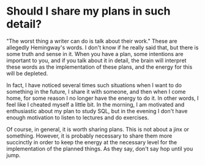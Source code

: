 # Should I share my plans in such detail?

"The worst thing a writer can do is talk about their work." These are allegedly Hemingway's words. I don't know if he really said that, but there is some truth and sense in it. When you have a plan, some intentions are important to you, and if you talk about it in detail, the brain will interpret these words as the implementation of these plans, and the energy for this will be depleted.

In fact, I have noticed several times such situations when I want to do something in the future, I share it with someone, and then when I come home, for some reason I no longer have the energy to do it. In other words, I feel like I cheated myself a little bit. In the morning, I am motivated and enthusiastic about my plan to study SQL, but in the evening I don't have enough motivation to listen to lectures and do exercises.

Of course, in general, it is worth sharing plans. This is not about a jinx or something. However, it is probably necessary to share them more succinctly in order to keep the energy at the necessary level for the implementation of the planned things. As they say, don't say hop until you jump.